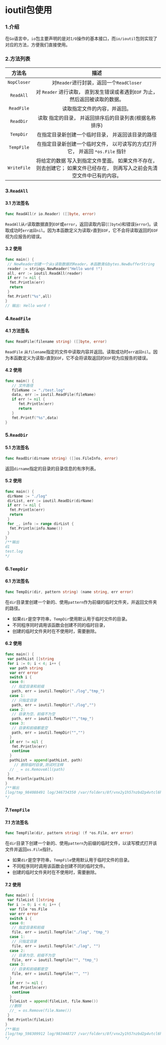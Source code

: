 # ioutil包使用

### 1.介绍

在`Go`语言中，`io`包主要声明的是对`I/O`操作的基本接口，而`io/ioutil`包则实现了对应的方法，方便我们直接使用。

### 2.方法列表

|   方法名    |                             描述                             |
| :---------: | :----------------------------------------------------------: |
| `NopCloser` |           对`Reader`进行封装，返回一个`ReadCloser`           |
|  `ReadAll`  | 对 `Reader` 进行读取， 直到发生错误或者遇到`EOF` 为止， 然后返回被读取的数据。 |
| `ReadFile`  |                 读取指定文件的内容，并返回。                 |
|  `ReadDir`  |    读取 指定的目录， 并返回排序后的目录列表(根据名称排序)    |
|  `TempDir`  |      在指定目录新创建一个临时目录， 并返回该目录的路径       |
| `TempFile`  | 在指定目录新创建一个临时文件， 以可读写的方式打开它， 并返回 `*os.File` 指针 |
| `WriteFile` | 将给定的数据 写入到指定文件里面。 如果文件不存在， 则去创建它； 如果文件已经存在， 则再写入之前会先清空文件中已有的内容。 |

### 3.`ReadAll`

#### 3.1 方法签名

```go
func ReadAll(r io.Reader) ([]byte, error) 
```

`ReadAll`从`r`读取数据直到`EOF`或`error`，返回读取内容(`[]byte`)和错误(`error`)。读取成功时`err返回nil`。因为本函数定义为读取`r`直到`EOF`，它不会将读取返回的`EOF`视为应报告的错误。

#### 3.2 使用

```go
func main() {
 // NewReader创建一个从s读取数据的Reader。本函数类似bytes.NewBufferString
 reader := strings.NewReader("Hello word !")
 all, err := ioutil.ReadAll(reader)
 if err != nil {
  fmt.Println(err)
  return
 }
 fmt.Printf("%s",all)
}
// 输出: Hello word !
```

### 4.`ReadFile`

#### 4.1 方法签名

```go
func ReadFile(filename string) ([]byte, error) 
```

`ReadFile` 从`filename`指定的文件中读取内容并返回。读取成功时`err返回nil`。因为本函数定义为读取`r`直到`EOF`，它不会将读取返回的`EOF`视为应报告的错误。

#### 4.2 使用

```go
func main() {
   // 文件路径
   fileName := "./test.log"
   data, err := ioutil.ReadFile(fileName)
   if err != nil {
      fmt.Println(err)
      return
   }
   fmt.Printf("%s",data)
}
```

### 5.`ReadDir`

#### 5.1 方法签名

```go
func ReadDir(dirname string) ([]os.FileInfo, error) 
```

返回`dirname`指定的目录的目录信息的有序列表。

#### 5.2 使用

```go
func main() {
 dirName := "./log"
 dirList, err := ioutil.ReadDir(dirName)
 if err != nil {
  fmt.Println(err)
  return
 }
 for _, info := range dirList {
  fmt.Println(info.Name())
 }
}
/**输出
d1
test.log
*/
```

### 6.`TempDir`

#### 6.1 方法签名

```go
func TempDir(dir, pattern string) (name string, err error)
```

在`dir`目录里创建一个新的、使用`pattern`作为前缀的临时文件夹，并返回文件夹的路径。

- 如果`dir`是空字符串，`TempDir`使用默认用于临时文件的目录。
- 不同程序同时调用该函数会创建不同的临时目录，
- 创建的临时文件夹时在不使用时，需要删除。

#### 6.2 使用

```go
func main() {
 var pathList []string
 for i := 0; i < 4; i++ {
  var path string
  var err error
  switch i {
  case 0:
   // 指定目录和前缀
   path, err = ioutil.TempDir("./log","tmp_")
  case 1:
   // 只指定目录
   path, err = ioutil.TempDir("./log","")
  case 2:
   // 目录为空、前缀不为空
   path, err = ioutil.TempDir("","tmp_")
  case 3:
   // 目录和前缀都是空
   path, err = ioutil.TempDir("","")
  }
  if err != nil {
   fmt.Println(err)
   continue
  }
  pathList = append(pathList, path)
    // 删除临时目录,测试时注释
  // _ = os.RemoveAll(path)
 }
 fmt.Println(pathList)
}
/**输出
[log/tmp_984088491 log/346734350 /var/folders/8f/vnx2y1h57nzbd2p4vtcl6hv80000gn/T/tmp_561537301 /var/folders/8f/vnx2y1h57nzbd2p4vtcl6hv80000gn/T/840593776]
*/
```

### 7.`TempFile`

#### 7.1 方法签名

```go
func TempFile(dir, pattern string) (f *os.File, err error)
```

在`dir`目录下创建一个新的、使用`pattern`为前缀的临时文件，以读写模式打开该文件并返回`os.File`指针。

- 如果`dir`是空字符串，`TempFile`使用默认用于临时文件的目录。
- 不同程序同时调用该函数会创建不同的临时文件。
- 创建的临时文件夹时在不使用时，需要删除。

#### 7.2 使用

```go
func main() {
 var fileList []string
 for i := 0; i < 4; i++ {
  var file *os.File
  var err error
  switch i {
  case 0:
   // 指定目录和前缀
   file, err = ioutil.TempFile("./log", "tmp_")
  case 1:
   // 只指定目录
   file, err = ioutil.TempFile("./log", "")
  case 2:
   // 目录为空、前缀不为空
   file, err = ioutil.TempFile("", "tmp_")
  case 3:
   // 目录和前缀都是空
   file, err = ioutil.TempFile("", "")
  }
  if err != nil {
   fmt.Println(err)
   continue
  }
  fileList = append(fileList, file.Name())
  //删除
  //_ = os.Remove(file.Name())
 }
 fmt.Println(fileList)
}
/**输出
[log/tmp_598309912 log/983448727 /var/folders/8f/vnx2y1h57nzbd2p4vtcl6hv80000gn/T/tmp_134984970 /var/folders/8f/vnx2y1h57nzbd2p4vtcl6hv80000gn/T/246937825]
*/
```